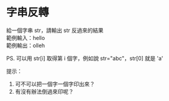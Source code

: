 # 字串反轉

給一個字串 str，請輸出 str 反過來的結果  
範例輸入：hello  
範例輸出：olleh  

PS. 可以用 str\[i\] 取得第 i 個字，例如說 str="abc"，str\[0\] 就是 'a'  

提示：

1. 可不可以把一個字一個字印出來？
2. 有沒有辦法倒過來印呢？
